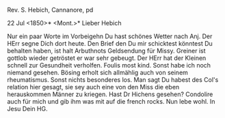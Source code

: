 Rev. S. Hebich, Cannanore, pd

 22 Jul <1850>*
 <Mont.>*
Lieber Hebich

Nur ein paar Worte im Vorbeigehn Du hast schönes Wetter nach Anj. Der HErr segne Dich dort heute. Den Brief den Du mir schicktest könntest Du behalten haben, ist halt Arbuthnots Geldsendung für Missy. Greiner ist gottlob wieder getröstet er war sehr gebeugt. Der HErr hat der Kleinen schnell zur Gesundheit verholfen. Foulis most kind. Sonst habe ich noch niemand gesehen. Bösing erholt sich allmählig auch von seinem rheumatismus. Sonst nichts besonderes los. Man sagt Du habest des Col's relation hier gesagt, sie sey auch eine von den Miss die eben herauskommen Männer zu kriegen. Hast Dr Hichens gesehen? Condolire auch für mich und gib ihm was mit auf die french rocks. Nun lebe wohl. In Jesu
 Dein HG.

